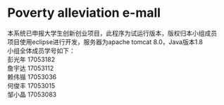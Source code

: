 # Poverty alleviation e-mall
本系统已申报大学生创新创业项目，此程序为试运行版本，版权归本小组成员  
项目使用eclipse进行开发，服务器为apache tomcat 8.0，Java版本1.8    
小组全体成员学号如下：  
彭光年 17053182  
詹宇达 17053112   
赖伟锴 17053036  
何俊丰 17053015  
邹小晶 17053083
